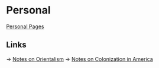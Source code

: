 
# Personal

[Personal Pages](../)

## Links

-> [Notes on Orientalism](orientalism.html)
-> [Notes on Colonization in America](colonization.html)

